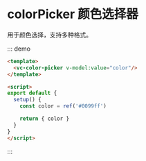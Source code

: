 # colorPicker 颜色选择器

用于颜色选择，支持多种格式。

::: demo
```html
<template>
  <vc-color-picker v-model:value="color"/>
</template>

<script>
export default {
  setup() {
    const color = ref('#0099ff')

    return { color }
  }
}
</script>
```
:::